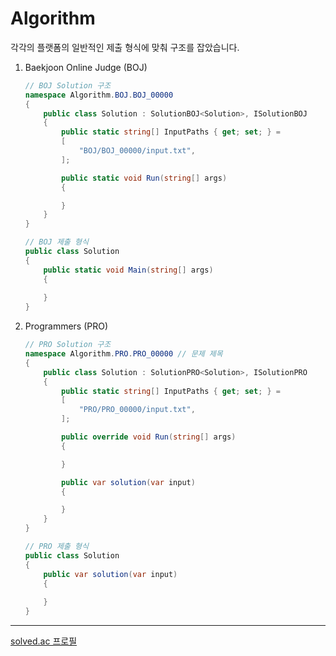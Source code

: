 # Algorithm

각각의 플랫폼의 일반적인 제출 형식에 맞춰 구조를 잡았습니다.

1. Baekjoon Online Judge (BOJ)
     ```C#
     // BOJ Solution 구조
     namespace Algorithm.BOJ.BOJ_00000
     {
         public class Solution : SolutionBOJ<Solution>, ISolutionBOJ
         {
             public static string[] InputPaths { get; set; } =
             [
                 "BOJ/BOJ_00000/input.txt",
             ];

             public static void Run(string[] args)
             {

             }
         }
     }

     // BOJ 제출 형식
     public class Solution
     {
         public static void Main(string[] args)
         {
             
         }
     }
     ```
2. Programmers (PRO)
   ```C#
   // PRO Solution 구조
   namespace Algorithm.PRO.PRO_00000 // 문제 제목
   {
       public class Solution : SolutionPRO<Solution>, ISolutionPRO
       {
           public static string[] InputPaths { get; set; } =
           [
               "PRO/PRO_00000/input.txt",
           ];

           public override void Run(string[] args)
           {

           }

           public var solution(var input)
           {

           }
       }
   }

   // PRO 제출 형식
   public class Solution
   {
       public var solution(var input)
       {
           
       }
   }
   ```

---

[solved.ac 프로필](https://solved.ac/profile/heejun2822)
